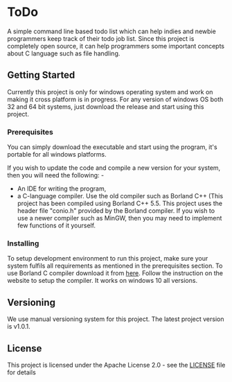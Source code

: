 # ToDo

A simple command line based todo list which can help indies and newbie programmers keep track of their todo job list. Since this project is completely open source, it can help programmers some important concepts about C language such as file handling.

## Getting Started

Currently this project is only for windows operating system and work on making it cross platform is in progress. For any version of windows OS both 32 and 64 bit systems, just download the release and start using this project.

### Prerequisites

You can simply download the executable and start using the program, it's portable for all windows platforms.

If you wish to update the code and compile a new version for your system, then you will need the following: -
* An IDE for writing the program,
* a C-language compiler. Use the old compiler such as Borland C++ (This project has been compiled using Borland C++ 5.5.
This project uses the header file "conio.h" provided by the Borland compiler. If you wish to use a newer compiler such as MinGW, then you may need to implement few functions of it yourself.


### Installing

To setup development environment to run this project, make sure your system fulfils all requirements as mentioned in the prerequisites  section. To use Borland C compiler download it from [here](https://edn.embarcadero.com/article/20633).
Follow the instruction on the website to setup the compiler. It works on windows 10 all versions.


## Versioning

We use manual versioning system for this project. The latest project version is v1.0.1. 


## License

This project is licensed under the Apache License 2.0  - see the [LICENSE](LICENSE) file for details

